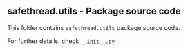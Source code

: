 ## safethread.utils - Package source code

This folder contains `safethread.utils` package source code. 

For further details, check [``__init__.py``](./__init__.py)